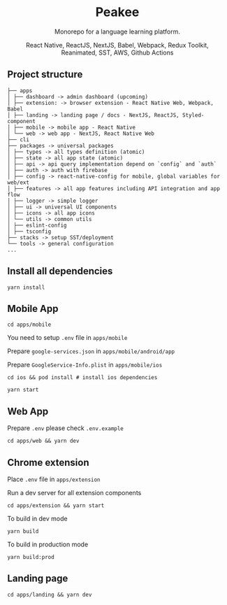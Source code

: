<h1 align="center">Peakee</h1>
<p align="center">Monorepo for a language learning platform.</p>
<p align="center">React Native, ReactJS, NextJS, Babel, Webpack, Redux Toolkit, Reanimated, SST, AWS, Github Actions</p>

## Project structure

```
├── apps
│ ├── dashboard -> admin dashboard (upcoming)
│ ├── extension: -> browser extension - React Native Web, Webpack, Babel
│ ├── landing -> landing page / docs - NextJS, ReactJS, Styled-component
│ ├── mobile -> mobile app - React Native
│ └── web -> web app - NextJS, React Native Web
├── cli
├── packages -> universal packages
│ ├── types -> all types definition (atomic)
│ ├── state -> all app state (atomic)
│ ├── api -> api query implementation depend on `config` and `auth`
│ ├── auth -> auth with firebase
│ ├── config -> react-native-config for mobile, global variables for web/ext
│ ├── features -> all app features including API integration and app flow
│ ├── logger -> simple logger
│ ├── ui -> universal UI components
│ ├── icons -> all app icons
│ └── utils -> common utils
│ ├── eslint-config
│ ├── tsconfig
├── stacks -> setup SST/deployment
└── tools -> general configuration
...
```

## Install all dependencies

```
yarn install
```

## Mobile App

```
cd apps/mobile
```

You need to setup `.env` file in `apps/mobile`

Prepare `google-services.json` in `apps/mobile/android/app`

Prepare `GoogleService-Info.plist` in `apps/mobile/ios`

```
cd ios && pod install # install ios dependencies
```

```
yarn start
```

## Web App

Prepare `.env` please check `.env.example`

```
cd apps/web && yarn dev
```

## Chrome extension

Place `.env` file in `apps/extension`

Run a dev server for all extension components

```
cd apps/extension && yarn start
```

To build in dev mode

```
yarn build
```

To build in production mode

```
yarn build:prod
```

## Landing page

```
cd apps/landing && yarn dev
```

